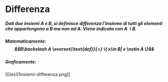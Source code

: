 # Differenza
##### Dati due insiemi $A$ e $B$, si definisce **differenza** l'insieme di tutti gli elementi che appartengono a $B$ ma non ad $A$. Viene indicata con $A \backslash B$.

##### Matematicamente: $$B\backslash A \overset{\text{def}}{=} \{ x\in B| x \notin A \}$$
##### Graficamente:
![[lez01insiemi-differenza.png]]